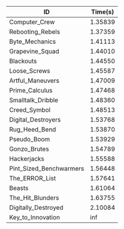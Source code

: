 |ID|Time(s)|
|-|-|
|Computer_Crew|1.35839|
|Rebooting_Rebels|1.37359|
|Byte_Mechanics|1.41113|
|Grapevine_Squad|1.44010|
|Blackouts|1.44550|
|Loose_Screws|1.45587|
|Artful_Maneuvers|1.47009|
|Prime_Calculus|1.47468|
|Smalltalk_Dribble|1.48360|
|Creed_Symbol|1.48513|
|Digital_Destroyers|1.53768|
|Rug_Heed_Bend|1.53870|
|Pseudo_Boom|1.53929|
|Gonzo_Brutes|1.54789|
|Hackerjacks|1.55588|
|Pint_Sized_Benchwarmers|1.56448|
|The_ERROR_List|1.57641|
|Beasts|1.61064|
|The_Hit_Blunders|1.63755|
|Digitally_Destroyed|2.10084|
|Key_to_Innovation|inf|
